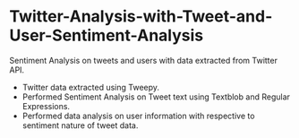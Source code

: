 # Twitter-Analysis-with-Tweet-and-User-Sentiment-Analysis
Sentiment Analysis on tweets and users with data extracted from Twitter API.

- Twitter data extracted using Tweepy.
- Performed Sentiment Analysis on Tweet text using Textblob and Regular Expressions. 
- Performed data analysis on user information with respective to sentiment nature of tweet data. 
